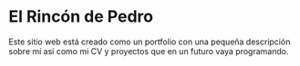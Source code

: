 # El Rincón de Pedro
Este sitio web está creado como un portfolio con una pequeña descripción sobre mí así como mi CV y proyectos que en un futuro vaya programando.
